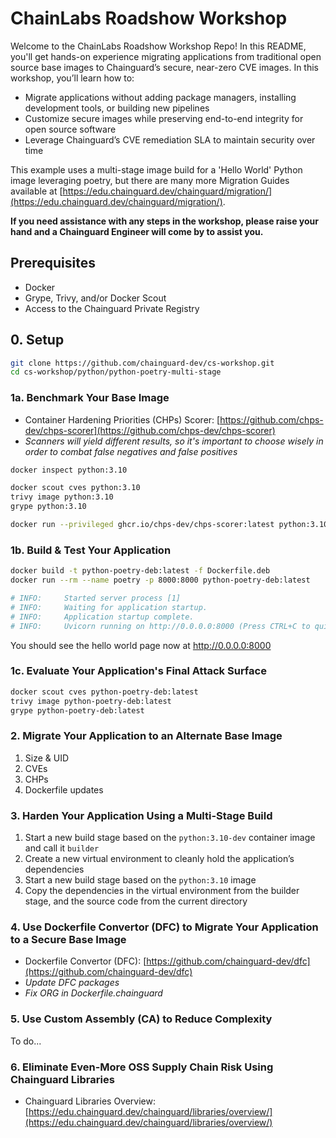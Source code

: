 # ChainLabs Roadshow Workshop

Welcome to the ChainLabs Roadshow Workshop Repo! In this README, you'll get hands-on experience migrating applications from traditional open source base images to Chainguard’s secure, near-zero CVE images. In this workshop, you’ll learn how to:

- Migrate applications without adding package managers, installing development tools, or building new pipelines
- Customize secure images while preserving end-to-end integrity for open source software
- Leverage Chainguard’s CVE remediation SLA to maintain security over time

This example uses a multi-stage image build for a 'Hello World' Python image leveraging poetry, but there are many more Migration Guides available at [https://edu.chainguard.dev/chainguard/migration/](https://edu.chainguard.dev/chainguard/migration/).

**If you need assistance with any steps in the workshop, please raise your hand and a Chainguard Engineer will come by to assist you.**

## Prerequisites

- Docker
- Grype, Trivy, and/or Docker Scout
- Access to the Chainguard Private Registry

## 0. Setup

```sh
git clone https://github.com/chainguard-dev/cs-workshop.git
cd cs-workshop/python/python-poetry-multi-stage
```

### 1a. Benchmark Your Base Image

- Container Hardening Priorities (CHPs) Scorer: [https://github.com/chps-dev/chps-scorer](https://github.com/chps-dev/chps-scorer)
- _Scanners will yield different results, so it's important to choose wisely in order to combat false negatives and false positives_

```sh
docker inspect python:3.10

docker scout cves python:3.10
trivy image python:3.10
grype python:3.10

docker run --privileged ghcr.io/chps-dev/chps-scorer:latest python:3.10
```

### 1b. Build & Test Your Application

```sh
docker build -t python-poetry-deb:latest -f Dockerfile.deb
docker run --rm --name poetry -p 8000:8000 python-poetry-deb:latest

# INFO:     Started server process [1]
# INFO:     Waiting for application startup.
# INFO:     Application startup complete.
# INFO:     Uvicorn running on http://0.0.0.0:8000 (Press CTRL+C to quit)
```

You should see the hello world page now at http://0.0.0.0:8000

### 1c. Evaluate Your Application's Final Attack Surface

```sh
docker scout cves python-poetry-deb:latest
trivy image python-poetry-deb:latest
grype python-poetry-deb:latest
```

### 2. Migrate Your Application to an Alternate Base Image

1. Size & UID
2. CVEs
3. CHPs
4. Dockerfile updates

### 3. Harden Your Application Using a Multi-Stage Build

1. Start a new build stage based on the `python:3.10-dev` container image and call it `builder`
2. Create a new virtual environment to cleanly hold the application’s dependencies
3. Start a new build stage based on the `python:3.10` image
4. Copy the dependencies in the virtual environment from the builder stage, and the source code from the current directory

### 4. Use Dockerfile Convertor (DFC) to Migrate Your Application to a Secure Base Image

- Dockerfile Convertor (DFC): [https://github.com/chainguard-dev/dfc](https://github.com/chainguard-dev/dfc)
- _Update DFC packages_
- _Fix ORG in Dockerfile.chainguard_

### 5. Use Custom Assembly (CA) to Reduce Complexity

To do...

### 6. Eliminate Even-More OSS Supply Chain Risk Using Chainguard Libraries

- Chainguard Libraries Overview: [https://edu.chainguard.dev/chainguard/libraries/overview/](https://edu.chainguard.dev/chainguard/libraries/overview/)